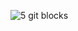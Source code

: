 ![5 git blocks](https://user-images.githubusercontent.com/29441324/31845003-7814c148-b5b1-11e7-819d-d471d1b38e39.png)
